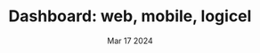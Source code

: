 ---
title: "Dashboard: web, mobile, logicel"
summary: "You'll find these directories and files in the project. What do they do?"
date: "Mar 17 2024"
draft: false
tags:
- Tutorial
- Astro
- Astro Sphere
category: "test"
pubDate: 'Jul 08 2022'
coverImage: '/template1.jpg'
link: 'https://mui.com/joy-ui/getting-started/templates/order-dashboard/'
---